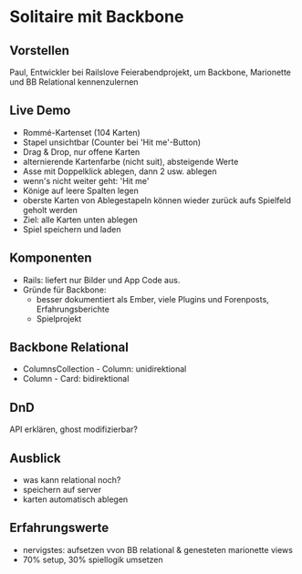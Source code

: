 Solitaire mit Backbone
======================

Vorstellen
----------

Paul, Entwickler bei Railslove
Feierabendprojekt, um Backbone, Marionette und BB Relational kennenzulernen

Live Demo
---------
- Rommé-Kartenset (104 Karten)
- Stapel unsichtbar (Counter bei 'Hit me'-Button)
- Drag &amp; Drop, nur offene Karten
- alternierende Kartenfarbe (nicht suit), absteigende Werte
- Asse mit Doppelklick ablegen, dann 2 usw. ablegen
- wenn's nicht weiter geht: 'Hit me'
- Könige auf leere Spalten legen
- oberste Karten von Ablegestapeln können wieder zurück aufs Spielfeld geholt werden
- Ziel: alle Karten unten ablegen
- Spiel speichern und laden

Komponenten
-----------
- Rails: liefert nur Bilder und App Code aus.
- Gründe für Backbone:
  - besser dokumentiert als Ember, viele Plugins und Forenposts, Erfahrungsberichte
  - Spielprojekt

Backbone Relational
-------------------

- ColumnsCollection - Column: unidirektional
- Column - Card: bidirektional

DnD
---

API erklären,
ghost modifizierbar?

Ausblick
--------
+ was kann relational noch?
+ speichern auf server
+ karten automatisch ablegen

Erfahrungswerte
---------------
+ nervigstes: aufsetzen vvon BB relational & genesteten marionette views
+ 70% setup, 30% spiellogik umsetzen
